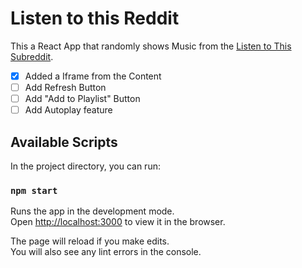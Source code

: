 # Listen to this Reddit

This a React App that randomly shows Music from the [Listen to This Subreddit](https://www.reddit.com/r/listentothis/). 

- [x] Added a Iframe from the Content
- [ ] Add Refresh Button
- [ ] Add "Add to Playlist" Button
- [ ] Add Autoplay feature

## Available Scripts

In the project directory, you can run:

### `npm start`

Runs the app in the development mode.<br>
Open [http://localhost:3000](http://localhost:3000) to view it in the browser.

The page will reload if you make edits.<br>
You will also see any lint errors in the console.
